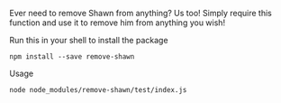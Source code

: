 Ever need to remove Shawn from anything? Us too!
Simply require this function and use it to remove him from anything you wish!


Run this in your shell to install the package

```
npm install --save remove-shawn
```


Usage

```
node node_modules/remove-shawn/test/index.js
```